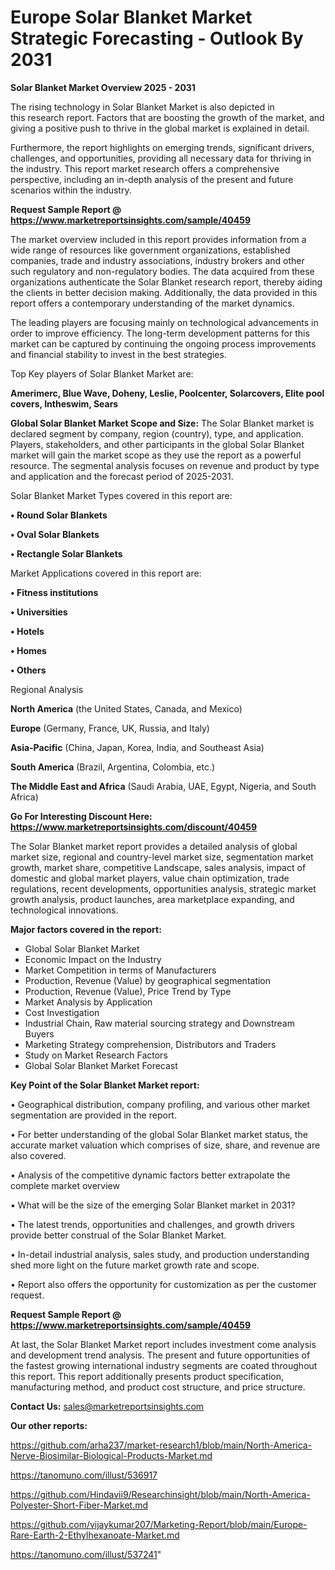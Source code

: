 # Europe Solar Blanket Market Strategic Forecasting - Outlook By 2031

<Strong> Solar Blanket Market Overview 2025 - 2031</strong>

The rising technology in Solar Blanket Market is also depicted in this research report. Factors that are boosting the growth of the market, and giving a positive push to thrive in the global market is explained in detail.

Furthermore, the report highlights on emerging trends, significant drivers, challenges, and opportunities, providing all necessary data for thriving in the industry. This report market research offers a comprehensive perspective, including an in-depth analysis of the present and future scenarios within the industry.

<strong>Request Sample Report @ <a href=https://www.marketreportsinsights.com/sample/40459>https://www.marketreportsinsights.com/sample/40459</a></strong>

The market overview included in this report provides information from a wide range of resources like government organizations, established companies, trade and industry associations, industry brokers and other such regulatory and non-regulatory bodies. The data acquired from these organizations authenticate the Solar Blanket research report, thereby aiding the clients in better decision making. Additionally, the data provided in this report offers a contemporary understanding of the market dynamics.

The leading players are focusing mainly on technological advancements in order to improve efficiency. The long-term development patterns for this market can be captured by continuing the ongoing process improvements and financial stability to invest in the best strategies.

Top Key players of Solar Blanket Market are:

<strong>Amerimerc, Blue Wave, Doheny, Leslie, Poolcenter, Solarcovers, Elite pool covers, Intheswim, Sears</strong>

<strong><b>Global Solar Blanket Market Scope and Size:</b></strong>
The Solar Blanket market is declared segment by company, region (country), type, and application. Players, stakeholders, and other participants in the global Solar Blanket market will gain the market scope as they use the report as a powerful resource. The segmental analysis focuses on revenue and product by type and application and the forecast period of 2025-2031.

Solar Blanket Market Types covered in this report are:

<strong>•  Round Solar Blankets

•  Oval Solar Blankets

•  Rectangle Solar Blankets</strong>

Market Applications covered in this report are:

<strong>•  Fitness institutions

•  Universities

•  Hotels

•  Homes

•  Others</strong> 

Regional Analysis

<strong>North America</strong> (the United States, Canada, and Mexico)

<strong>Europe</strong> (Germany, France, UK, Russia, and Italy)

<strong>Asia-Pacific</strong> (China, Japan, Korea, India, and Southeast Asia)

<strong>South America</strong> (Brazil, Argentina, Colombia, etc.)

<strong>The Middle East and Africa</strong> (Saudi Arabia, UAE, Egypt, Nigeria, and South Africa)

<strong>Go For Interesting Discount Here: <a href=https://www.marketreportsinsights.com/discount/40459>https://www.marketreportsinsights.com/discount/40459</a></strong>

The Solar Blanket market report provides a detailed analysis of global market size, regional and country-level market size, segmentation market growth, market share, competitive Landscape, sales analysis, impact of domestic and global market players, value chain optimization, trade regulations, recent developments, opportunities analysis, strategic market growth analysis, product launches, area marketplace expanding, and technological innovations.

<strong><b>Major factors covered in the report:</b></strong>
<ul>
  <li>Global Solar Blanket Market </li>
  <li>Economic Impact on the Industry</li>
  <li>Market Competition in terms of Manufacturers</li>
  <li>Production, Revenue (Value) by geographical segmentation</li>
  <li>Production, Revenue (Value), Price Trend by Type</li>
  <li>Market Analysis by Application</li>
  <li>Cost Investigation</li>
  <li>Industrial Chain, Raw material sourcing strategy and Downstream Buyers</li>
  <li>Marketing Strategy comprehension, Distributors and Traders</li>
  <li>Study on Market Research Factors</li>
  <li>Global Solar Blanket Market Forecast</li>
</ul>

<strong><b>Key Point of the Solar Blanket Market report:</b></strong>

• Geographical distribution, company profiling, and various other market segmentation are provided in the report.

• For better understanding of the global Solar Blanket market status, the accurate market valuation which comprises of size, share, and revenue are also covered.

• Analysis of the competitive dynamic factors better extrapolate the complete market overview

• What will be the size of the emerging Solar Blanket market in 2031?

• The latest trends, opportunities and challenges, and growth drivers provide better construal of the Solar Blanket Market.

• In-detail industrial analysis, sales study, and production understanding shed more light on the future market growth rate and scope.

• Report also offers the opportunity for customization as per the customer request.

<strong>Request Sample Report @ <a href=https://www.marketreportsinsights.com/sample/40459>https://www.marketreportsinsights.com/sample/40459</a></strong>

At last, the Solar Blanket Market report includes investment come analysis and development trend analysis. The present and future opportunities of the fastest growing international industry segments are coated throughout this report. This report additionally presents product specification, manufacturing method, and product cost structure, and price structure.

<strong>Contact Us:</strong>
sales@marketreportsinsights.com

<strong>Our other reports:</strong>

<a href=https://github.com/arha237/market-research1/blob/main/North-America-Nerve-Biosimilar-Biological-Products-Market.md>https://github.com/arha237/market-research1/blob/main/North-America-Nerve-Biosimilar-Biological-Products-Market.md</a>

<a href=https://tanomuno.com/illust/536917>https://tanomuno.com/illust/536917</a>

<a href=https://github.com/Hindavii9/Researchinsight/blob/main/North-America-Polyester-Short-Fiber-Market.md>https://github.com/Hindavii9/Researchinsight/blob/main/North-America-Polyester-Short-Fiber-Market.md</a>

<a href=https://github.com/vijaykumar207/Marketing-Report/blob/main/Europe-Rare-Earth-2-Ethylhexanoate-Market.md>https://github.com/vijaykumar207/Marketing-Report/blob/main/Europe-Rare-Earth-2-Ethylhexanoate-Market.md</a>

<a href=https://tanomuno.com/illust/537241>https://tanomuno.com/illust/537241</a>"
